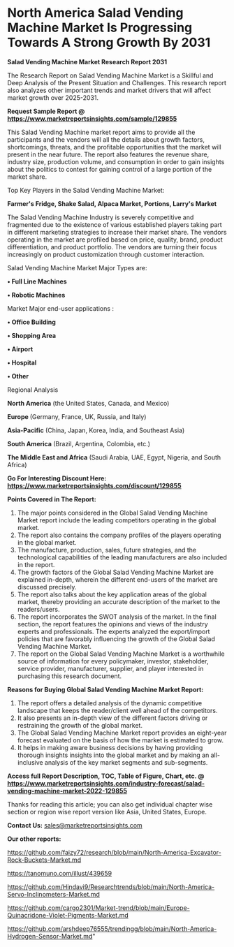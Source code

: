 # North America Salad Vending Machine Market Is Progressing Towards A Strong Growth By 2031

<strong>Salad Vending Machine Market Research Report 2031</strong>

The Research Report on Salad Vending Machine Market is a Skillful and Deep Analysis of the Present Situation and Challenges. This research report also analyzes other important trends and market drivers that will affect market growth over 2025-2031.

<strong>Request Sample Report @ <a href=https://www.marketreportsinsights.com/sample/129855>https://www.marketreportsinsights.com/sample/129855</a></strong>

This Salad Vending Machine market report aims to provide all the participants and the vendors will all the details about growth factors, shortcomings, threats, and the profitable opportunities that the market will present in the near future. The report also features the revenue share, industry size, production volume, and consumption in order to gain insights about the politics to contest for gaining control of a large portion of the market share.

Top Key Players in the Salad Vending Machine Market:

<strong>Farmer's Fridge, Shake Salad, Alpaca Market, Portions, Larry's Market</strong>

The Salad Vending Machine Industry is severely competitive and fragmented due to the existence of various established players taking part in different marketing strategies to increase their market share. The vendors operating in the market are profiled based on price, quality, brand, product differentiation, and product portfolio. The vendors are turning their focus increasingly on product customization through customer interaction.

Salad Vending Machine Market Major Types are:

<strong>• Full Line Machines

• Robotic Machines</strong>

Market Major end-user applications :

<strong>• Office Building

• Shopping Area

• Airport

• Hospital

• Other</strong>

Regional Analysis

</u><strong><b>North America</b></strong> (the United States, Canada, and Mexico)

<strong><b>Europe </b></strong>(Germany, France, UK, Russia, and Italy)

<strong><b>Asia-Pacific</b></strong> (China, Japan, Korea, India, and Southeast Asia)

<strong><b>South America</b></strong> (Brazil, Argentina, Colombia, etc.)

<strong><b>The Middle East and Africa</b></strong> (Saudi Arabia, UAE, Egypt, Nigeria, and South Africa)

<strong>Go For Interesting Discount Here: <a href=https://www.marketreportsinsights.com/discount/129855>https://www.marketreportsinsights.com/discount/129855</a></strong>

<strong>Points Covered in The Report:</strong>
<ol>
  <li>The major points considered in the Global Salad Vending Machine Market report include the leading competitors operating in the global market.</li>
  <li>The report also contains the company profiles of the players operating in the global market.</li>
  <li>The manufacture, production, sales, future strategies, and the technological capabilities of the leading manufacturers are also included in the report.</li>
  <li>The growth factors of the Global Salad Vending Machine Market are explained in-depth, wherein the different end-users of the market are discussed precisely.</li>
  <li>The report also talks about the key application areas of the global market, thereby providing an accurate description of the market to the readers/users.</li>
  <li>The report incorporates the SWOT analysis of the market. In the final section, the report features the opinions and views of the industry experts and professionals. The experts analyzed the export/import policies that are favorably influencing the growth of the Global Salad Vending Machine Market.</li>
  <li>The report on the Global Salad Vending Machine Market is a worthwhile source of information for every policymaker, investor, stakeholder, service provider, manufacturer, supplier, and player interested in purchasing this research document.</li>
</ol>
<strong>Reasons for Buying Global Salad Vending Machine Market Report:</strong>

<ol>
  <li>The report offers a detailed analysis of the dynamic competitive landscape that keeps the reader/client well ahead of the competitors.</li>
  <li>It also presents an in-depth view of the different factors driving or restraining the growth of the global market.</li>
  <li>The Global Salad Vending Machine Market report provides an eight-year forecast evaluated on the basis of how the market is estimated to grow.</li>
  <li>It helps in making aware business decisions by having providing thorough insights insights into the global market and by making an all-inclusive analysis of the key market segments and sub-segments.</li>
</ol>
<strong>Access full Report Description, TOC, Table of Figure, Chart, etc. @ <a href=https://www.marketreportsinsights.com/industry-forecast/salad-vending-machine-market-2022-129855>https://www.marketreportsinsights.com/industry-forecast/salad-vending-machine-market-2022-129855</a></strong>


Thanks for reading this article; you can also get individual chapter wise section or region wise report version like Asia, United States, Europe.

<strong>Contact Us:</strong>
sales@marketreportsinsights.com

<strong>Our other reports:</strong>

<a href=https://github.com/faizy72/research/blob/main/North-America-Excavator-Rock-Buckets-Market.md>https://github.com/faizy72/research/blob/main/North-America-Excavator-Rock-Buckets-Market.md</a>

<a href=https://tanomuno.com/illust/439659>https://tanomuno.com/illust/439659</a>

<a href=https://github.com/Hindavi9/Researchtrends/blob/main/North-America-Servo-Inclinometers-Market.md>https://github.com/Hindavi9/Researchtrends/blob/main/North-America-Servo-Inclinometers-Market.md</a>

<a href=https://github.com/cargo2301/Market-trend/blob/main/Europe-Quinacridone-Violet-Pigments-Market.md>https://github.com/cargo2301/Market-trend/blob/main/Europe-Quinacridone-Violet-Pigments-Market.md</a>

<a href=https://github.com/arshdeep76555/trendingg/blob/main/North-America-Hydrogen-Sensor-Market.md>https://github.com/arshdeep76555/trendingg/blob/main/North-America-Hydrogen-Sensor-Market.md</a>"
